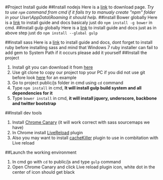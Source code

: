 #Project Install guide
##Install nodejs
Here is a [link](http://nodejs.org/download/) to download page.
*Try to use `npm` command from cmd if it fails try to manualy create "npm" folder in your User\AppData\Roaming it should help.*
##install Bower globally 
Here is a [link](http://bower.io/#install-bower) to install guide and docs basicaly just do
`npm install -g bower` 
in cmd.
##install gulp globally 
Here is a [link](https://github.com/gulpjs/gulp/blob/master/docs/getting-started.md) to install guide and docs just as in above step just do
`npm install --global gulp`

##install sass
Here is a [link](http://sass-lang.com/install) to install guide and docs, dont forget to install ruby before installing sass and mind that Windows 7 ruby installer can fail to add gem to System Path if it occurs please add it yourself
##Install the project
1. Install git you can download it from [here](http://git-scm.com/downloads)
2. Use git clone to copy our project top your PC if you did not use git before look [here](http://git-scm.com/downloads) for an example
3. Go to project public/js folder in cmd using `cd` command
4. Type `npm install` in cmd, **It will install gulp build system and all dependencies for it**
5. Type `bower install` in cmd, **it will install jquery, underscore, backbone and twitter bootstrap**

##Install dev tools 
1. Install [Chrome Canary](https://www.google.com/intl/en/chrome/browser/canary.html) (it will work correct with sass sourcemaps we have)
2. In Chrome install [LiveReload](https://chrome.google.com/webstore/detail/livereload/jnihajbhpnppcggbcgedagnkighmdlei?hl=en) plugin
3. Also you may want to install [cacheKiller](https://chrome.google.com/webstore/detail/cache-killer/jpfbieopdmepaolggioebjmedmclkbap?hl=en) plugin to use in combitation with Live reload

##Launch the working environment
1. In cmd go with `cd` to public/js and type `gulp` command
2. Open Chrome Canary and click Live reload plugin icon, white dot in the center of icon should get black
